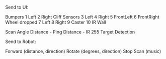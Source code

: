 Send to UI:

Bumpers
1	Left
2	Right
Cliff Sensors
3	Left
4	Right
5	FrontLeft
6	FrontRight
Wheel dropped
7	Left
8	Right
9	Caster
10 IR Wall


Scan
	Angle
	Distance - Ping
	Distance - IR
255 Target Detection

Send to Robot:

Forward (distance, direction)
Rotate (degrees, direction)
Stop
Scan
(music)
